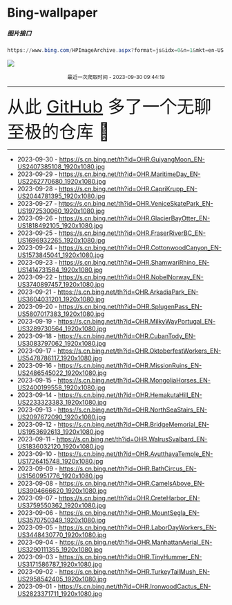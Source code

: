 # Bing-wallpaper

##### 图片接口

```powershell
https://www.bing.com/HPImageArchive.aspx?format=js&idx=0&n=1&mkt=en-US
```

 ![](https://s.cn.bing.net/th?id=OHR.GuiyangMoon_EN-US2407385108_1920x1080.jpg)

<p align='center' >
    <small>
        最近一次爬取时间 - 2023-09-30 09:44:19
    </small>
    <br>
    <hr>
    <font size=7>
        <small>
           从此 <a href='https://github.com/'>GitHub</a> 多了一个无聊至极的仓库  🍳
        </small>
    </font>
    <hr>
</p>


- 2023-09-30 - https://s.cn.bing.net/th?id=OHR.GuiyangMoon_EN-US2407385108_1920x1080.jpg 
- 2023-09-29 - https://s.cn.bing.net/th?id=OHR.MaritimeDay_EN-US2262770680_1920x1080.jpg 
- 2023-09-28 - https://s.cn.bing.net/th?id=OHR.CapriKrupp_EN-US2044781395_1920x1080.jpg 
- 2023-09-27 - https://s.cn.bing.net/th?id=OHR.VeniceSkatePark_EN-US1972530060_1920x1080.jpg 
- 2023-09-26 - https://s.cn.bing.net/th?id=OHR.GlacierBayOtter_EN-US1818492105_1920x1080.jpg 
- 2023-09-25 - https://s.cn.bing.net/th?id=OHR.FraserRiverBC_EN-US1696932265_1920x1080.jpg 
- 2023-09-24 - https://s.cn.bing.net/th?id=OHR.CottonwoodCanyon_EN-US1573845041_1920x1080.jpg 
- 2023-09-23 - https://s.cn.bing.net/th?id=OHR.ShamwariRhino_EN-US1414731584_1920x1080.jpg 
- 2023-09-22 - https://s.cn.bing.net/th?id=OHR.NobelNorway_EN-US3740897457_1920x1080.jpg 
- 2023-09-21 - https://s.cn.bing.net/th?id=OHR.ArkadiaPark_EN-US3604031201_1920x1080.jpg 
- 2023-09-20 - https://s.cn.bing.net/th?id=OHR.SplugenPass_EN-US5807017383_1920x1080.jpg 
- 2023-09-19 - https://s.cn.bing.net/th?id=OHR.MilkyWayPortugal_EN-US3289730564_1920x1080.jpg 
- 2023-09-18 - https://s.cn.bing.net/th?id=OHR.CubanTody_EN-US3083797062_1920x1080.jpg 
- 2023-09-17 - https://s.cn.bing.net/th?id=OHR.OktoberfestWorkers_EN-US5478786117_1920x1080.jpg 
- 2023-09-16 - https://s.cn.bing.net/th?id=OHR.MissionRuins_EN-US2486545022_1920x1080.jpg 
- 2023-09-15 - https://s.cn.bing.net/th?id=OHR.MongoliaHorses_EN-US2400199558_1920x1080.jpg 
- 2023-09-14 - https://s.cn.bing.net/th?id=OHR.HemakutaHill_EN-US2233323383_1920x1080.jpg 
- 2023-09-13 - https://s.cn.bing.net/th?id=OHR.NorthSeaStairs_EN-US2097672090_1920x1080.jpg 
- 2023-09-12 - https://s.cn.bing.net/th?id=OHR.BridgeMemorial_EN-US1953692613_1920x1080.jpg 
- 2023-09-11 - https://s.cn.bing.net/th?id=OHR.WalrusSvalbard_EN-US1836032120_1920x1080.jpg 
- 2023-09-10 - https://s.cn.bing.net/th?id=OHR.AyutthayaTemple_EN-US1726415748_1920x1080.jpg 
- 2023-09-09 - https://s.cn.bing.net/th?id=OHR.BathCircus_EN-US1560951776_1920x1080.jpg 
- 2023-09-08 - https://s.cn.bing.net/th?id=OHR.CamelsAbove_EN-US3904666620_1920x1080.jpg 
- 2023-09-07 - https://s.cn.bing.net/th?id=OHR.CreteHarbor_EN-US3759550362_1920x1080.jpg 
- 2023-09-06 - https://s.cn.bing.net/th?id=OHR.MountSegla_EN-US3570750349_1920x1080.jpg 
- 2023-09-05 - https://s.cn.bing.net/th?id=OHR.LaborDayWorkers_EN-US3448430770_1920x1080.jpg 
- 2023-09-04 - https://s.cn.bing.net/th?id=OHR.ManhattanAerial_EN-US3290111355_1920x1080.jpg 
- 2023-09-03 - https://s.cn.bing.net/th?id=OHR.TinyHummer_EN-US3171586787_1920x1080.jpg 
- 2023-09-02 - https://s.cn.bing.net/th?id=OHR.TurkeyTailMush_EN-US2958542405_1920x1080.jpg 
- 2023-09-01 - https://s.cn.bing.net/th?id=OHR.IronwoodCactus_EN-US2823371711_1920x1080.jpg 

